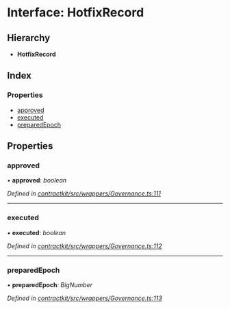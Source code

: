 # Interface: HotfixRecord

## Hierarchy

* **HotfixRecord**

## Index

### Properties

* [approved](_wrappers_governance_.hotfixrecord.md#approved)
* [executed](_wrappers_governance_.hotfixrecord.md#executed)
* [preparedEpoch](_wrappers_governance_.hotfixrecord.md#preparedepoch)

## Properties

###  approved

• **approved**: *boolean*

*Defined in [contractkit/src/wrappers/Governance.ts:111](https://github.com/celo-org/celo-monorepo/blob/master/packages/contractkit/src/wrappers/Governance.ts#L111)*

___

###  executed

• **executed**: *boolean*

*Defined in [contractkit/src/wrappers/Governance.ts:112](https://github.com/celo-org/celo-monorepo/blob/master/packages/contractkit/src/wrappers/Governance.ts#L112)*

___

###  preparedEpoch

• **preparedEpoch**: *BigNumber*

*Defined in [contractkit/src/wrappers/Governance.ts:113](https://github.com/celo-org/celo-monorepo/blob/master/packages/contractkit/src/wrappers/Governance.ts#L113)*
